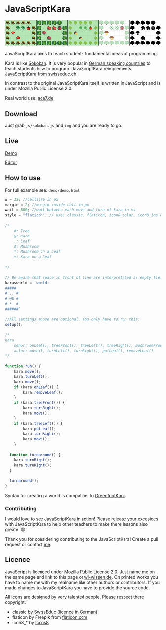 # JavaScriptKara

![allstyles](demo/allstyles.png)

JavaScriptKara aims to teach students fundamental ideas of programming.

Kara is like [Sokoban](https://en.wikipedia.org/wiki/Sokoban). It is very popular in [German speaking countries](https://de.wikipedia.org/wiki/Kara_(Programmierumgebung)) to teach students how to program. JavaScriptKara reimplements [JavaScriptKara from swisseduc.ch](http://www.swisseduc.ch/informatik/karatojava/javascriptkara/). 

In contrast to the original JavaScriptKara itself is written in JavaScript and is under Mozilla Public License 2.0.

Real world use: [ada7.de](https://ada7.de/c/pD9Tf)



## Download

Just grab `js/sokoban.js` and `img` and you are ready to go.


## Live

[Demo](https://wi-wissen.github.io/JavaScriptKara/demo/demo)

[Editor](https://wi-wissen.github.io/JavaScriptKara/demo/editor)

## How to use

For full example see: `demo/demo.html`

```js
w = 32; //cellsize in px
margin = 2; //margin inside cell in px
wait = 800; //wait between each move and turn of kara in ms
style = "flaticon"; // use: classic, flaticon, icon8_color, icon8_ios or icon8_office

/*
	#: Tree
	@: Kara
	.: Leaf
	$: Mushroom
	*: Mushroom on a Leaf
	+: Kara on a Leaf

*/

// Be aware that space in front of line are interpretated as empty fields.
karasworld = `world:
#####
# .. #
# @$ #
# *  #
######`

//All settings above are optional. You only have to run this:
setup();

/*
kara
	senor: onLeaf(), treeFront(), treeLeft(), treeRight(), mushroomFront()
	actor: move(), turnLeft(), turnRight(), putLeaf(), removeLeaf()
*/

function run() {
	kara.move();
	kara.turnLeft();
	kara.move();
	if (kara.onLeaf()) {
		kara.removeLeaf();
	}
	if (kara.treeFront()) {
		kara.turnRight();
		kara.move();
	}
	if (kara.treeLeft()) {
		kara.putLeaf();
		kara.turnRight();
		kara.move();
	}
  
  function turnaround() {
    kara.turnRight();
    kara.turnRight();
  }
  
  turnaround();
}
```

Syntax for creating a world is compatibel to [GreenfootKara](https://github.com/marcojakob/greenfoot-kara).



### Contributing

I would love to see JavaScriptKara in action! Please release your excesices with JavaScriptKara to help other teachers to make there lessons also greate. :smile:

Thank you for considering contributing to the JavaScriptKara! Create a pull request or contact [me](https://wi-wissen.de/contact.php).



## Licence

JavaScript is licenced under Mozilla Public License 2.0. Just name me on the same page and link to this page or [wi-wissen.de](https://wi-wissen.de/). On printed works you have to name me with my realname like other authors or contributors. If you made changes to JavaScriptKara you have to provide the source code.

All icons are designed by very talented people. Please respect there copyright:

* classic by [SwissEduc (licence in German)](http://www.swisseduc.ch/about/copyright/)
* flaticon by Freepik from [flaticon.com](https://support.flaticon.com/hc/en-us/articles/207248209)
* icon8_* by [Icons8](https://icons8.crisp.help/en/article/where-do-i-set-the-link-irwkfh/)